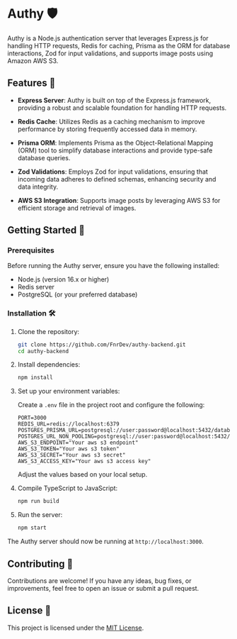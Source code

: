 # Authy 🛡️

Authy is a Node.js authentication server that leverages Express.js for handling HTTP requests, Redis for caching, Prisma as the ORM for database interactions, Zod for input validations, and supports image posts using Amazon AWS S3.
## Features 🚀

- **Express Server**: Authy is built on top of the Express.js framework, providing a robust and scalable foundation for handling HTTP requests.

- **Redis Cache**: Utilizes Redis as a caching mechanism to improve performance by storing frequently accessed data in memory.

- **Prisma ORM**: Implements Prisma as the Object-Relational Mapping (ORM) tool to simplify database interactions and provide type-safe database queries.

- **Zod Validations**: Employs Zod for input validations, ensuring that incoming data adheres to defined schemas, enhancing security and data integrity.

- **AWS S3 Integration**: Supports image posts by leveraging AWS S3 for efficient storage and retrieval of images.

## Getting Started 🚦

### Prerequisites

Before running the Authy server, ensure you have the following installed:

- Node.js (version 16.x or higher)
- Redis server
- PostgreSQL (or your preferred database)

### Installation 🛠️

1. Clone the repository:

    ```bash
    git clone https://github.com/FnrDev/authy-backend.git
    cd authy-backend
    ```

2. Install dependencies:

    ```bash
    npm install
    ```

3. Set up your environment variables:

    Create a `.env` file in the project root and configure the following:

    ```env
    PORT=3000
    REDIS_URL=redis://localhost:6379
    POSTGRES_PRISMA_URL=postgresql://user:password@localhost:5432/database
    POSTGRES_URL_NON_POOLING=postgresql://user:password@localhost:5432/database
    AWS_S3_ENDPOINT="Your aws s3 endpoint"
    AWS_S3_TOKEN="Your aws s3 token"
    AWS_S3_SECRET="Your aws s3 secret"
    AWS_S3_ACCESS_KEY="Your aws s3 access key"
    ```

    Adjust the values based on your local setup.

4. Compile TypeScript to JavaScript:

    ```bash
    npm run build
    ```

5. Run the server:

    ```bash
    npm start
    ```

The Authy server should now be running at `http://localhost:3000`.

## Contributing 🤝

Contributions are welcome! If you have any ideas, bug fixes, or improvements, feel free to open an issue or submit a pull request.

## License 📝

This project is licensed under the [MIT License](LICENSE).

